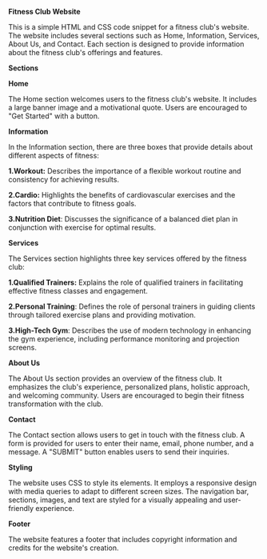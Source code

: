 **Fitness Club Website**

This is a simple HTML and CSS code snippet for a fitness club's website. The website includes several sections such as Home, Information, Services, About Us, and Contact. Each section is designed to provide information about the fitness club's offerings and features.

**Sections**

**Home**

The Home section welcomes users to the fitness club's website. It includes a large banner image and a motivational quote. Users are encouraged to "Get Started" with a button.

**Information**

In the Information section, there are three boxes that provide details about different aspects of fitness:

**1.Workout:** Describes the importance of a flexible workout routine and consistency for achieving results.

**2.Cardio:** Highlights the benefits of cardiovascular exercises and the factors that contribute to fitness goals.

**3.Nutrition Diet**: Discusses the significance of a balanced diet plan in conjunction with exercise for optimal results.

**Services**

The Services section highlights three key services offered by the fitness club:

**1.Qualified Trainers:** Explains the role of qualified trainers in facilitating effective fitness classes and engagement.

**2.Personal Training**: Defines the role of personal trainers in guiding clients through tailored exercise plans and providing motivation.

**3.High-Tech Gym**: Describes the use of modern technology in enhancing the gym experience, including performance monitoring and projection screens.

**About Us**

The About Us section provides an overview of the fitness club. It emphasizes the club's experience, personalized plans, holistic approach, and welcoming community. Users are encouraged to begin their fitness transformation with the club.

**Contact**

The Contact section allows users to get in touch with the fitness club. A form is provided for users to enter their name, email, phone number, and a message. A "SUBMIT" button enables users to send their inquiries.

**Styling**

The website uses CSS to style its elements. It employs a responsive design with media queries to adapt to different screen sizes. The navigation bar, sections, images, and text are styled for a visually appealing and user-friendly experience.

**Footer**

The website features a footer that includes copyright information and credits for the website's creation.





